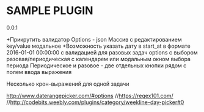 # SAMPLE PLUGIN

0.0.1

+Прикрутить валидатор
Options - json Массив с редактированием key/value модальное
+Возможность указать дату в start_at в формате 2016-01-01 00:00:00 с валидацией для разовых задач
options c выбором разовая/периодическая с календарем или модальным окном выбора периода
Периодическое и разовое - две отдельных кнопки рядом с полем ввода выражения

Несколько крон-выражений для одной задачи

http://www.daterangepicker.com/#options
    //https://regex101.com/
//http://codebits.weebly.com/plugins/category/weekline-day-picker#0